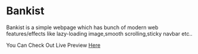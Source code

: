 # Bankist

Bankist is a simple webpage which has bunch of modern web features/effects like lazy-loading image,smooth scrolling,sticky navbar etc..
 
You Can Check Out Live Preview [Here]()
